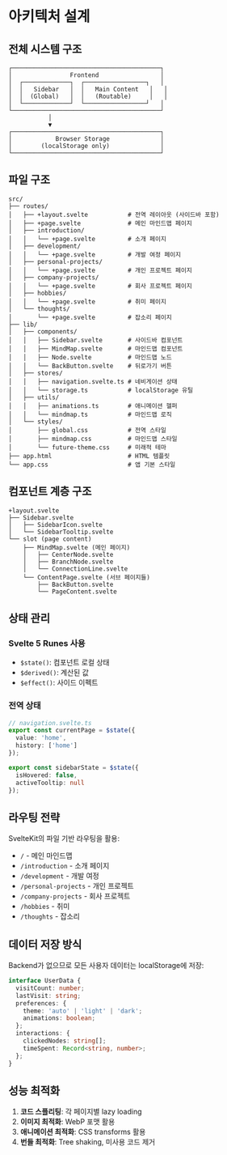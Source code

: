 # 아키텍처 설계

## 전체 시스템 구조

```
┌─────────────────────────────────────────┐
│                Frontend                 │
│  ┌─────────────┐  ┌─────────────────┐   │
│  │   Sidebar   │  │   Main Content   │   │
│  │  (Global)   │  │   (Routable)     │   │
│  └─────────────┘  └─────────────────┘   │
└─────────────────────────────────────────┘
           │
           ▼
┌─────────────────────────────────────────┐
│            Browser Storage              │
│        (localStorage only)              │
└─────────────────────────────────────────┘
```

## 파일 구조

```
src/
├── routes/
│   ├── +layout.svelte           # 전역 레이아웃 (사이드바 포함)
│   ├── +page.svelte             # 메인 마인드맵 페이지
│   ├── introduction/
│   │   └── +page.svelte         # 소개 페이지
│   ├── development/
│   │   └── +page.svelte         # 개발 여정 페이지
│   ├── personal-projects/
│   │   └── +page.svelte         # 개인 프로젝트 페이지
│   ├── company-projects/
│   │   └── +page.svelte         # 회사 프로젝트 페이지
│   ├── hobbies/
│   │   └── +page.svelte         # 취미 페이지
│   └── thoughts/
│       └── +page.svelte         # 잡소리 페이지
├── lib/
│   ├── components/
│   │   ├── Sidebar.svelte       # 사이드바 컴포넌트
│   │   ├── MindMap.svelte       # 마인드맵 컴포넌트
│   │   ├── Node.svelte          # 마인드맵 노드
│   │   └── BackButton.svelte    # 뒤로가기 버튼
│   ├── stores/
│   │   ├── navigation.svelte.ts # 네비게이션 상태
│   │   └── storage.ts           # localStorage 유틸
│   ├── utils/
│   │   ├── animations.ts        # 애니메이션 헬퍼
│   │   └── mindmap.ts           # 마인드맵 로직
│   └── styles/
│       ├── global.css           # 전역 스타일
│       ├── mindmap.css          # 마인드맵 스타일
│       └── future-theme.css     # 미래적 테마
├── app.html                     # HTML 템플릿
└── app.css                      # 앱 기본 스타일
```

## 컴포넌트 계층 구조

```
+layout.svelte
├── Sidebar.svelte
│   ├── SidebarIcon.svelte
│   └── SidebarTooltip.svelte
└── slot (page content)
    ├── MindMap.svelte (메인 페이지)
    │   ├── CenterNode.svelte
    │   ├── BranchNode.svelte
    │   └── ConnectionLine.svelte
    └── ContentPage.svelte (서브 페이지들)
        ├── BackButton.svelte
        └── PageContent.svelte
```

## 상태 관리

### Svelte 5 Runes 사용
- `$state()`: 컴포넌트 로컬 상태
- `$derived()`: 계산된 값
- `$effect()`: 사이드 이펙트

### 전역 상태
```typescript
// navigation.svelte.ts
export const currentPage = $state({ 
  value: 'home',
  history: ['home'] 
});

export const sidebarState = $state({
  isHovered: false,
  activeTooltip: null
});
```

## 라우팅 전략

SvelteKit의 파일 기반 라우팅을 활용:
- `/` - 메인 마인드맵
- `/introduction` - 소개 페이지
- `/development` - 개발 여정
- `/personal-projects` - 개인 프로젝트
- `/company-projects` - 회사 프로젝트
- `/hobbies` - 취미
- `/thoughts` - 잡소리

## 데이터 저장 방식

Backend가 없으므로 모든 사용자 데이터는 localStorage에 저장:
```typescript
interface UserData {
  visitCount: number;
  lastVisit: string;
  preferences: {
    theme: 'auto' | 'light' | 'dark';
    animations: boolean;
  };
  interactions: {
    clickedNodes: string[];
    timeSpent: Record<string, number>;
  };
}
```

## 성능 최적화

1. **코드 스플리팅**: 각 페이지별 lazy loading
2. **이미지 최적화**: WebP 포맷 활용
3. **애니메이션 최적화**: CSS transforms 활용
4. **번들 최적화**: Tree shaking, 미사용 코드 제거 